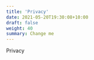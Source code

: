 ```yaml
---
title: 'Privacy'
date: 2021-05-20T19:30:08+10:00
draft: false
weight: 40
summary: Change me
---
```


Privacy
